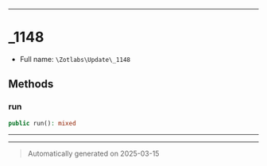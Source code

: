 ***

# _1148





* Full name: `\Zotlabs\Update\_1148`




## Methods


### run



```php
public run(): mixed
```












***


***
> Automatically generated on 2025-03-15
